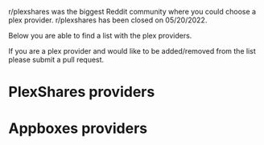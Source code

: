 r/plexshares was the biggest Reddit community where you could choose a plex provider. r/plexshares has been closed on 05/20/2022. 

Below you are able to find a list with the plex providers.

If you are a plex provider and would like to be added/removed from the list please submit a pull request.

# PlexShares providers

# Appboxes providers
